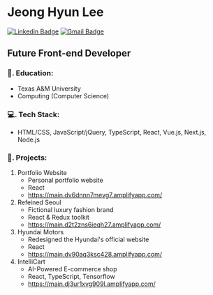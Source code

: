 # Jeong Hyun Lee 
[![Linkedin Badge](https://img.shields.io/badge/-LinkedIn-blue?style=flat-square&logo=Linkedin&logoColor=white&link=https://www.linkedin.com/in/jeong-hyun-lee-a5362319a/)](https://www.linkedin.com/in/jeong-hyun-lee-a5362319a/)
[![Gmail Badge](https://img.shields.io/badge/Gmail-d14836?style=flat-square&logo=Gmail&logoColor=white&link=mailto:lejhn1@gmail.com)](mailto:lejhn1@gmail.com)

## Future Front-end Developer

### 🏫. Education:
- Texas A&M University
- Computing (Computer Science)

### 💻. Tech Stack:
- HTML/CSS, JavaScript/jQuery, TypeScript, React, Vue.js, Next.js, Node.js

### 🚀. Projects:
1. Portfolio Website
   - Personal portfolio website 
   - React
   - https://main.dv6dnnn7mevg7.amplifyapp.com/
3. Refeined Seoul
   - Fictional luxury fashion brand 
   - React & Redux toolkit
   - https://main.d2t2zns6ieqh27.amplifyapp.com/
5. Hyundai Motors
   - Redesigned the Hyundai's official website
   - React
   - https://main.dv90aq3ksc428.amplifyapp.com/
7. IntelliCart 
   - AI-Powered E-commerce shop
   - React, TypeScript, Tensorflow
   - https://main.dj3ur1xvg909l.amplifyapp.com/


<!--
**JunLee8108/JunLee8108** is a ✨ _special_ ✨ repository because its `README.md` (this file) appears on your GitHub profile.

Here are some ideas to get you started:

- 🔭 I’m currently working on ...
- 🌱 I’m currently learning ...
- 👯 I’m looking to collaborate on ...
- 🤔 I’m looking for help with ...
- 💬 Ask me about ...
- 📫 How to reach me: ...
- 😄 Pronouns: ...
- ⚡ Fun fact: ...
-->
